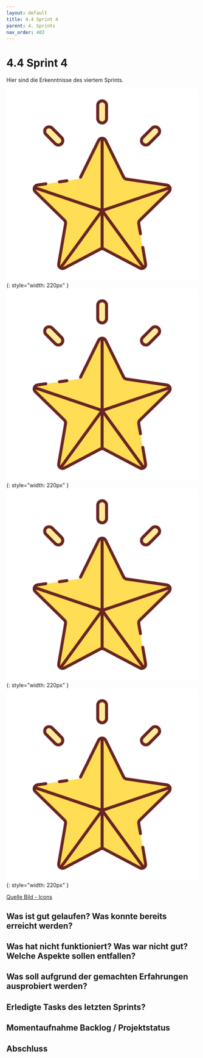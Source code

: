 ```yaml
---
layout: default
title: 4.4 Sprint 4
parent: 4. Sprints
nav_order: 403
---
```


# 4.4 Sprint 4

Hier sind die Erkenntnisse des viertem Sprints.

![Star 1](../ressources/icons/star.png){: style="width: 220px" }
![Star 2](../ressources/icons/star.png){: style="width: 220px" }
![Star 3](../ressources/icons/star.png){: style="width: 220px" }
![Star 4](../ressources/icons/star.png){: style="width: 220px" }

[Quelle Bild - Icons](../anhang/600-quellen.html#64-icons)

## Was ist gut gelaufen? Was konnte bereits erreicht werden?

## Was hat nicht funktioniert? Was war nicht gut? Welche Aspekte sollen entfallen?

## Was soll aufgrund der gemachten Erfahrungen ausprobiert werden?

## Erledigte Tasks des letzten Sprints?

## Momentaufnahme Backlog / Projektstatus

## Abschluss

